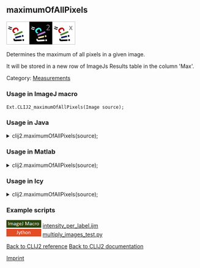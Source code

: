 ## maximumOfAllPixels
<img src="images/mini_clij1_logo.png"/><img src="images/mini_clij2_logo.png"/><img src="images/mini_clijx_logo.png"/>

Determines the maximum of all pixels in a given image. 

It will be stored in a new row of ImageJs
Results table in the column 'Max'.

Category: [Measurements](https://clij.github.io/clij2-docs/reference__measurement)

### Usage in ImageJ macro
```
Ext.CLIJ2_maximumOfAllPixels(Image source);
```




### Usage in Java


<details>

<summary>
clij2.maximumOfAllPixels(source);
</summary>
<pre class="highlight">// init CLIJ and GPU
import net.haesleinhuepf.clij2.CLIJ2;
import net.haesleinhuepf.clij.clearcl.ClearCLBuffer;
CLIJ2 clij2 = CLIJ2.getInstance();

// get input parameters
ClearCLBuffer source = clij2.push(sourceImagePlus);
</pre>

<pre class="highlight">
// Execute operation on GPU
double resultMaximumOfAllPixels = clij2.maximumOfAllPixels(source);
</pre>

<pre class="highlight">
//show result
System.out.println(resultMaximumOfAllPixels);

// cleanup memory on GPU
clij2.release(source);
</pre>

</details>





### Usage in Matlab


<details>

<summary>
clij2.maximumOfAllPixels(source);
</summary>
<pre class="highlight">% init CLIJ and GPU
clij2 = init_clatlab();

% get input parameters
source = clij2.pushMat(source_matrix);
</pre>

<pre class="highlight">
% Execute operation on GPU
double resultMaximumOfAllPixels = clij2.maximumOfAllPixels(source);
</pre>

<pre class="highlight">
% show result
System.out.println(resultMaximumOfAllPixels);

% cleanup memory on GPU
clij2.release(source);
</pre>

</details>





### Usage in Icy


<details>

<summary>
clij2.maximumOfAllPixels(source);
</summary>
<pre class="highlight">// init CLIJ and GPU
importClass(net.haesleinhuepf.clicy.CLICY);
importClass(Packages.icy.main.Icy);

clij2 = CLICY.getInstance();

// get input parameters
source_sequence = getSequence();
source = clij2.pushSequence(source_sequence);
</pre>

<pre class="highlight">
// Execute operation on GPU
double resultMaximumOfAllPixels = clij2.maximumOfAllPixels(source);
</pre>

<pre class="highlight">
// show result
System.out.println(resultMaximumOfAllPixels);

// cleanup memory on GPU
clij2.release(source);
</pre>

</details>





### Example scripts
<a href="https://github.com/clij/clij2-docs/blob/master/src/main/macro/intensity_per_label.ijm"><img src="images/language_macro.png" height="20"/></a> [intensity_per_label.ijm](https://github.com/clij/clij2-docs/blob/master/src/main/macro/intensity_per_label.ijm)  
<a href="https://github.com/clij/clij2-docs/blob/master/src/main/jython/multiply_images_test.py"><img src="images/language_jython.png" height="20"/></a> [multiply_images_test.py](https://github.com/clij/clij2-docs/blob/master/src/main/jython/multiply_images_test.py)  


[Back to CLIJ2 reference](https://clij.github.io/clij2-docs/reference)
[Back to CLIJ2 documentation](https://clij.github.io/clij2-docs)

[Imprint](https://clij.github.io/imprint)
